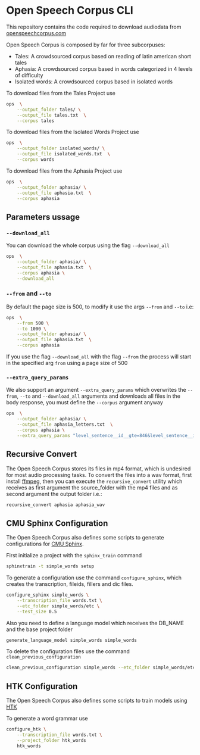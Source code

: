 # Open Speech Corpus CLI

This repository contains the code required to download audiodata from 
[openspeechcorpus.com](http://openspeechcorpus.contraslash.com)

Open Speech Corpus is composed by far for three subcorpuses:

- Tales: A crowdsourced corpus based on reading of latin american short tales
- Aphasia: A crowdsourced corpus based in words categorized in 4 levels of difficulty
- Isolated words: A crowdsourced corpus based in isolated words

To download files from the Tales Project use

```bash
ops  \
    --output_folder tales/ \
    --output_file tales.txt  \
    --corpus tales
```

To download files from the Isolated Words Project use

```bash
ops  \
    --output_folder isolated_words/ \
    --output_file isolated_words.txt  \
    --corpus words
```

To download files from the Aphasia Project use

```bash
ops  \
    --output_folder aphasia/ \
    --output_file aphasia.txt  \
    --corpus aphasia
```

## Parameters ussage

### `--download_all`

You can download the whole corpus using the flag `--download_all`

```bash
ops  \
    --output_folder aphasia/ \
    --output_file aphasia.txt  \
    --corpus aphasia \
    --download_all
```

### `--from` and `--to`

By default the page size is 500, to modify it use the args `--from` and `--to` i.e:

```bash
ops  \
    --from 500 \
    --to 1000 \
    --output_folder aphasia/ \
    --output_file aphasia.txt  \
    --corpus aphasia
```


If you use the flag `--download_all` with the flag `--from` the process will start in the specified arg `from` using a
page size of 500

### `--extra_query_params`

We also support an argument `--extra_query_params` which overwrites the `--from`, `--to` and `--download_all` arguments
and downloads all files in the body response, you must define the `--corpus` argument anyway

```bash
ops  \
    --output_folder aphasia/ \
    --output_file aphasia_letters.txt  \
    --corpus aphasia \
    --extra_query_params "level_sentence__id__gte=846&level_sentence__id__lte=870"
```

## Recursive Convert

The Open Speech Corpus stores its files in mp4 format, which is undesired for most audio processing tasks. To convert 
the files into a wav format, first install [ffmpeg](https://www.ffmpeg.org/download.html), then you can execute the
`recursive_convert` utility which receives as first argument the source_folder with the mp4 files and as second argument
the output folder i.e.:

```bash
recursive_convert aphasia aphasia_wav
```

## CMU Sphinx Configuration

The Open Speech Corpus also defines some scripts to generate configurations for 
[CMU Sphinx](https://cmusphinx.github.io/).
 
First initialize a project with the `sphinx_train` command

```bash
sphinxtrain -t simple_words setup
```
   
To generate a configuration use the command `configure_sphinx`, which creates the transcription, fileids, fillers and
dic files.

```bash
configure_sphinx simple_words \
    --transcription_file words.txt \
    --etc_folder simple_words/etc \
    --test_size 0.5
```

Also you need to define a language model which receives the DB_NAME and the base project folder

```bash
generate_language_model simple_words simple_words
```

To delete the configuration files use the command `clean_previous_configuration`

```bash
clean_previous_configuration simple_words --etc_folder simple_words/etc/
```

## HTK Configuration

The Open Speech Corpus also defines some scripts to train models using [HTK](http://htk.eng.cam.ac.uk/)

To generate a word grammar use 

```bash
configure_htk \
    --transcription_file words.txt \
    --project_folder htk_words
    htk_words
```
